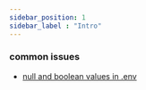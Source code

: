 ```yaml
---
sidebar_position: 1
sidebar_label : "Intro"
---
```


### common issues
  - [null and boolean values in .env](https://github.com/motdotla/dotenv/issues/51)
